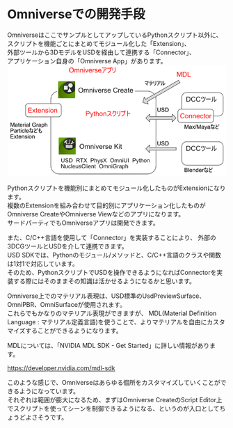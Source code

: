 # Omniverseでの開発手段

OmniverseはここでサンプルとしてアップしているPythonスクリプト以外に、    
スクリプトを機能ごとにまとめてモジュール化した「Extension」、      
外部ツールから3DモデルをUSDを経由して連携する「Connector」、     
アプリケーション自身の「Omniverse App」があります。     
![knowledge_dev_method_01.png](./images/knowledge_dev_method_01.png)    

Pythonスクリプトを機能別にまとめてモジュール化したものがExtensionになります。     
複数のExtensionを組み合わせて目的別にアプリケーション化したものがOmniverse CreateやOmniverse Viewなどのアプリになります。     
サードパーティでもOmniverseアプリは開発できます。     

また、C/C++言語を使用して「Connector」を実装することにより、
外部の3DCGツールとUSDを介して連携できます。    
USD SDKでは、Pythonのモジュール/メソッドと、C/C++言語のクラスや関数は1対1で対応しています。    
そのため、PythonスクリプトでUSDを操作できるようになればConnectorを実装する際にはそのままその知識は活かせるようになるかと思います。    

Omniverse上でのマテリアル表現は、USD標準のUsdPreviewSurface、OmniPBR、OmniSurfaceが使用されます。     
これらでもかなりのマテリアル表現ができますが、
MDL(Material Definition Language : マテリアル定義言語)を使うことで、よりマテリアルを自由にカスタマイズすることができるようになります。    

MDLについては、「NVIDIA MDL SDK - Get Started」に詳しい情報があります。      

https://developer.nvidia.com/mdl-sdk

このような感じで、Omniverseはあらゆる個所をカスタマイズしていくことができるようになっています。      
それぞれは範囲が膨大になるため、まずはOmniverse CreateのScript Editor上でスクリプトを使ってシーンを制御できるようになる、というのが入口としてちょうどよさそうです。     

